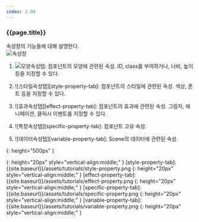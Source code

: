 ```yaml
---
index: 2.04
---
```

### {{page.title}}
속성창의 기능들에 대해 설명한다.  
![속성창][property-window]

1. ![모양속성탭][shape-property-tab]: 컴포넌트의 모양에 관련된 속성. ID, class를 부여하거나, 너비, 높이 등을 지정할 수 있다.

1. ![스타일속성탭][style-property-tab]: 컴포넌트의 스타일에 관련된 속성. 색상, 폰트 등을 지정할 수 있다.

1. ![효과속성탭][effect-property-tab]: 컴포넌트의 효과에 관련된 속성. 그림자, 애니메이션, 클릭시 이벤트를 지정할 수 있다.

1. ![특정속성탭][specific-property-tab]: 컴포넌트 고유 속성.

1. ![데이터속성탭][variable-property-tab]: Scene의 데이터에 관련된 속성. 

[property-window]: {{site.baseurl}}/assets/tutorials/property-window.png
{: height="500px" }

[shape-property-tab]: {{site.baseurl}}/assets/tutorials/shape-property.png
{: height="20px" style="vertical-align:middle;" }
[style-property-tab]: {{site.baseurl}}/assets/tutorials/style-property.png
{: height="20px" style="vertical-align:middle;" }
[effect-property-tab]: {{site.baseurl}}/assets/tutorials/effect-property.png
{: height="20px" style="vertical-align:middle;" }
[specific-property-tab]: {{site.baseurl}}/assets/tutorials/specific-property.png
{: height="20px" style="vertical-align:middle;" }
[variable-property-tab]: {{site.baseurl}}/assets/tutorials/variable-property.png
{: height="20px" style="vertical-align:middle;" }
